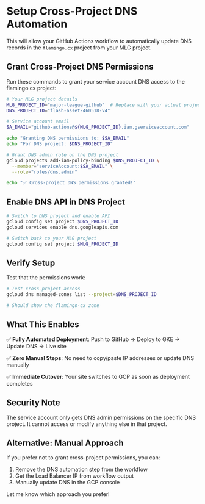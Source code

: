 # Setup Cross-Project DNS Automation

This will allow your GitHub Actions workflow to automatically update DNS records in the `flamingo.cx` project from your MLG project.

## Grant Cross-Project DNS Permissions

Run these commands to grant your service account DNS access to the flamingo.cx project:

```bash
# Your MLG project details
MLG_PROJECT_ID="major-league-github"  # Replace with your actual project ID
DNS_PROJECT_ID="flash-asset-460518-v4"

# Service account email
SA_EMAIL="github-actions@${MLG_PROJECT_ID}.iam.gserviceaccount.com"

echo "Granting DNS permissions to: $SA_EMAIL"
echo "For DNS project: $DNS_PROJECT_ID"

# Grant DNS admin role on the DNS project
gcloud projects add-iam-policy-binding $DNS_PROJECT_ID \
  --member="serviceAccount:$SA_EMAIL" \
  --role="roles/dns.admin"

echo "✅ Cross-project DNS permissions granted!"
```

## Enable DNS API in DNS Project

```bash
# Switch to DNS project and enable API
gcloud config set project $DNS_PROJECT_ID
gcloud services enable dns.googleapis.com

# Switch back to your MLG project  
gcloud config set project $MLG_PROJECT_ID
```

## Verify Setup

Test that the permissions work:

```bash
# Test cross-project access
gcloud dns managed-zones list --project=$DNS_PROJECT_ID

# Should show the flamingo-cx zone
```

## What This Enables

✅ **Fully Automated Deployment**: Push to GitHub → Deploy to GKE → Update DNS → Live site

✅ **Zero Manual Steps**: No need to copy/paste IP addresses or update DNS manually

✅ **Immediate Cutover**: Your site switches to GCP as soon as deployment completes

## Security Note

The service account only gets DNS admin permissions on the specific DNS project. It cannot access or modify anything else in that project.

## Alternative: Manual Approach

If you prefer not to grant cross-project permissions, you can:

1. Remove the DNS automation step from the workflow
2. Get the Load Balancer IP from workflow output
3. Manually update DNS in the GCP console

Let me know which approach you prefer!